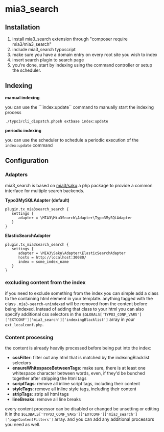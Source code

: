 # mia3_search

## Installation

1. install mia3_search extension through "composer require mia3/mia3_search"
2. include mia3_search typoscript
3. make sure you have a domain entry on every root site you wish to index
4. insert search plugin to search page
5. you're done, start by indexing using the command controller or setup the scheduler.

## Indexing

**manual indexing**

you can use the ```index:update`` command to manually start the indexing process

```
./typo3/cli_dispatch.phpsh extbase index:update
```

**periodic indexing**

you can use the scheduler to schedule a periodic execution of the ```index:update``` command 

## Configuration

### Adapters

mia3_search is based on [mia3/saku](https://github.com/mia3/saku) a php package to provide a common interface for multiple search backends.

**Typo3MySQLAdapter (default)**

```
plugin.tx_mia3search_search {
   settings {
      adapter = \MIA3\Mia3Search\Adapter\Typo3MySQLAdapter
   }
}
```

**ElasticSearchAdapter**

```
plugin.tx_mia3search_search {
   settings {
      adapter = \MIA3\Saku\Adapter\ElasticSearchAdapter
      hosts = http://localhost:30080/
      index = some_index_name
   }
}
```

### excluding content from the index

if you need to exclude something from the index you can simple add a class to the containing html element in your template. anything tagged with the class ```.mia3-search-unindexed``` will be removed from the content before being indexed. Instead of adding that class to your html you can also specify additional css selectors in the ```$GLOBALS['TYPO3_CONF_VARS']['EXTCONF']['mia3_search']['indexingBlacklist']``` array in your ```ext_localconf.php```.

### Content processing

the content is already heavily processed before being put into the index:

- **cssFilter**: filter out any html that is matched by the indexingBlacklist selectors
- **ensureWhitespaceBetweenTags**: make sure, there is at least one whitespace character between words, even, if they'd be bunched together after stripping the html tags
- **scriptTags**: remove all inline script tags, including their content
- **styleTags**: remove all inline style tags, including their content
- **stripTags**: strip all html tags
- **lineBreaks**: remove all line breaks

every content processor can be disabled or changed be unsetting or editing it in the ```$GLOBALS['TYPO3_CONF_VARS']['EXTCONF']['mia3_search']['pageContentFilters']``` array.
and you can add any additional processors you need as well.